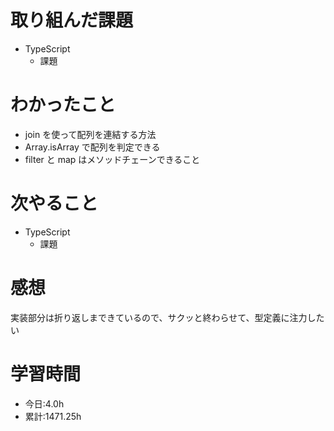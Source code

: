 # 取り組んだ課題

- TypeScript
  - 課題

# わかったこと

- join を使って配列を連結する方法
- Array.isArray で配列を判定できる
- filter と map はメソッドチェーンできること

# 次やること

- TypeScript
  - 課題

# 感想

実装部分は折り返しまできているので、サクッと終わらせて、型定義に注力したい

# 学習時間

- 今日:4.0h
- 累計:1471.25h
